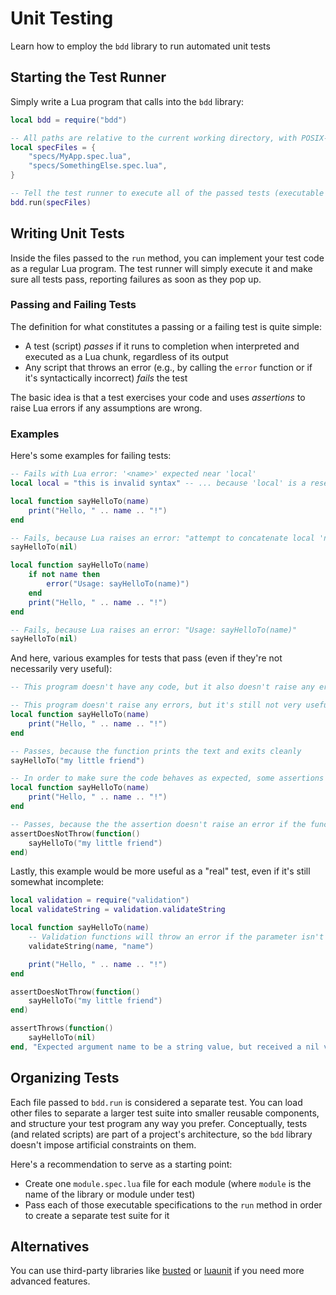 # Unit Testing

Learn how to employ the `bdd` library to run automated unit tests

## Starting the Test Runner

Simply write a Lua program that calls into the ``bdd`` library:

```lua title=bdd-run.lua
local bdd = require("bdd")

-- All paths are relative to the current working directory, with POSIX-style path separators
local specFiles = {
	"specs/MyApp.spec.lua",
	"specs/SomethingElse.spec.lua",
}

-- Tell the test runner to execute all of the passed tests (executable specifications)
bdd.run(specFiles)
```

## Writing Unit Tests

Inside the files passed to the `run` method, you can implement your test code as a regular Lua program. The test runner will simply execute it and make sure all tests pass, reporting failures as soon as they pop up.

### Passing and Failing Tests

The definition for what constitutes a passing or a failing test is quite simple:

* A test (script) *passes* if it runs to completion when interpreted and executed as a Lua chunk, regardless of its output
* Any script that throws an error (e.g., by calling the `error` function or if it's syntactically incorrect) *fails* the test

The basic idea is that a test exercises your code and uses *assertions* to raise Lua errors if any assumptions are wrong.

### Examples

Here's some examples for failing tests:

```lua title=failure-due-to-syntax-error.lua
-- Fails with Lua error: '<name>' expected near 'local'
local local = "this is invalid syntax" -- ... because 'local' is a reserved keyword
```

```lua title=failure-due-to-lua-error.lua
local function sayHelloTo(name)
	print("Hello, " .. name .. "!")
end

-- Fails, because Lua raises an error: "attempt to concatenate local 'name' (a nil value)"
sayHelloTo(nil)
```

```lua title=failure-due-to-error-call.lua
local function sayHelloTo(name)
	if not name then
		error("Usage: sayHelloTo(name)")
	end
	print("Hello, " .. name .. "!")
end

-- Fails, because Lua raises an error: "Usage: sayHelloTo(name)"
sayHelloTo(nil)
```

And here, various examples for tests that pass (even if they're not necessarily very useful):

```lua title=success-because-of-noop.lua
-- This program doesn't have any code, but it also doesn't raise any errors
```

```lua title=success-without-assertions.lua
-- This program doesn't raise any errors, but it's still not very useful as a test
local function sayHelloTo(name)
	print("Hello, " .. name .. "!")
end

-- Passes, because the function prints the text and exits cleanly
sayHelloTo("my little friend")
```

```lua title=success-with-assertions.lua
-- In order to make sure the code behaves as expected, some assertions should be used
local function sayHelloTo(name)
	print("Hello, " .. name .. "!")
end

-- Passes, because the the assertion doesn't raise an error if the function exits cleanly
assertDoesNotThrow(function()
	sayHelloTo("my little friend")
end)
```

Lastly, this example would be more useful as a "real" test, even if it's still somewhat incomplete:

```lua title=test-with-assertions.lua
local validation = require("validation")
local validateString = validation.validateString

local function sayHelloTo(name)
	-- Validation functions will throw an error if the parameter isn't of the expected type
	validateString(name, "name")

	print("Hello, " .. name .. "!")
end

assertDoesNotThrow(function()
	sayHelloTo("my little friend")
end)

assertThrows(function()
	sayHelloTo(nil)
end, "Expected argument name to be a string value, but received a nil value instead")
```


## Organizing Tests

Each file passed to `bdd.run` is considered a separate test. You can load other files to separate a larger test suite into smaller reusable components, and structure your test program any way you prefer. Conceptually, tests (and related scripts) are part of a project's architecture, so the `bdd` library doesn't impose artificial constraints on them.

Here's a recommendation to serve as a starting point:

* Create one `module.spec.lua` file for each module (where ``module`` is the name of the library or module under test)
* Pass each of those executable specifications to the ``run`` method in order to create a separate test suite for it

## Alternatives

You can use third-party libraries like [busted](https://github.com/Olivine-Labs/busted) or [luaunit](https://github.com/bluebird75/luaunit) if you need more advanced features.
